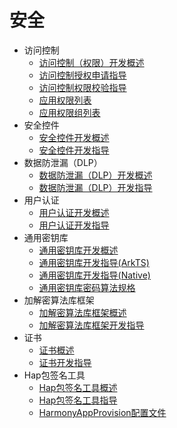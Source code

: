 # 安全

- 访问控制  
  - [访问控制（权限）开发概述](accesstoken-overview.md)
  - [访问控制授权申请指导](accesstoken-guidelines.md)
  - [访问控制权限校验指导](permission-verify-guidelines.md)
  - [应用权限列表](permission-list.md)
  - [应用权限组列表](permission-group-list.md)
- 安全控件
  - [安全控件开发概述](security-component-manager-overview.md)
  - [安全控件开发指导](security-component-manager-guidelines.md)
- 数据防泄漏（DLP）
  - [数据防泄漏（DLP）开发概述](dlp-overview.md)
  - [数据防泄漏（DLP）开发指导](dlp-guidelines.md)
- 用户认证
  - [用户认证开发概述](userauth-overview.md)
  - [用户认证开发指导](userauth-guidelines.md)
- 通用密钥库
  - [通用密钥库开发概述](huks-overview.md)
  - [通用密钥库开发指导(ArkTS)](huks-guidelines.md)
  - [通用密钥库开发指导(Native)](native-huks-guidelines.md)
  - [通用密钥库密码算法规格](huks-appendix.md)
- 加解密算法库框架
  - [加解密算法库框架概述](cryptoFramework-overview.md)
  - [加解密算法库框架开发指导](cryptoFramework-guidelines.md)
- 证书
  - [证书概述](cert-overview.md)
  - [证书开发指导](cert-guidelines.md)
- Hap包签名工具
  - [Hap包签名工具概述](hapsigntool-overview.md)
  - [Hap包签名工具指导](hapsigntool-guidelines.md)
  - [HarmonyAppProvision配置文件](app-provision-structure.md)


